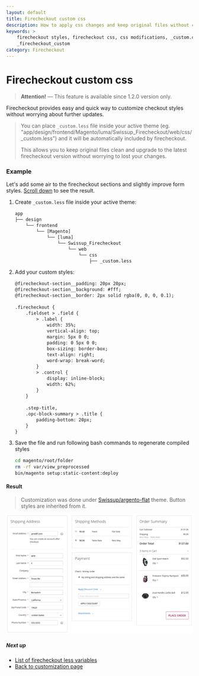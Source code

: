 ```yaml
---
layout: default
title: Firecheckout custom css
description: How to apply css changes and keep original files without changes
keywords: >
    firecheckout styles, firecheckout css, css modifications, _custom.css,
    _firecheckout_custom
category: Firecheckout
---
```


# Firecheckout custom css

> **Attention!** — This feature is available since 1.2.0 version only.

Firecheckout provides easy and quick way to customize checkout styles without
worrying about further updates.

> You can place `_custom.less` file inside your active theme
> (eg. "app/design/frontend/Magento/luma/Swissup_Firecheckout/web/css/_custom.less")
> and it will be automatically included by firecheckout.
>
> This allows you to keep original files clean and upgrade to the latest
> firecheckout version without worrying to lost your changes.

### Example

Let's add some air to the firecheckout sections and slightly improve form styles.
[Scroll down](#result) to see the result.

 1. Create `_custom.less` file inside your active theme:

    ```
    app
    ├── design
        └── frontend
            └── [Magento]
                └── [luma]
                    └── Swissup_Firecheckout
                        └── web
                            └── css
                                ├── _custom.less
    ```

 3. Add your custom styles:

    ```less
    @firecheckout-section__padding: 20px 20px;
    @firecheckout-section__background: #fff;
    @firecheckout-section__border: 2px solid rgba(0, 0, 0, 0.1);

    .firecheckout {
        .fieldset > .field {
            > .label {
                width: 35%;
                vertical-align: top;
                margin: 5px 0 0;
                padding: 0 5px 0 0;
                box-sizing: border-box;
                text-align: right;
                word-wrap: break-word;
            }
            > .control {
                display: inline-block;
                width: 62%;
            }
        }

        .step-title,
        .opc-block-summary > .title {
            padding-bottom: 20px;
        }
    }
    ```

 4. Save the file and run following bash commands to regenerate compiled styles

    ```bash
    cd magento/root/folder
    rm -rf var/view_preprocessed
    bin/magento setup:static-content:deploy
    ```

#### Result

> Customization was done under [Swissup/argento-flat](/m2/argento/flat/) theme.
> Button styles are inherited from it.

![Firecheckout with custom css design](/images/m2/firecheckout/customization/custom-css/frontend.png)

##### Next up

- [List of firecheckout less variables](../less-variables/)
- [Back to customization page](../)
